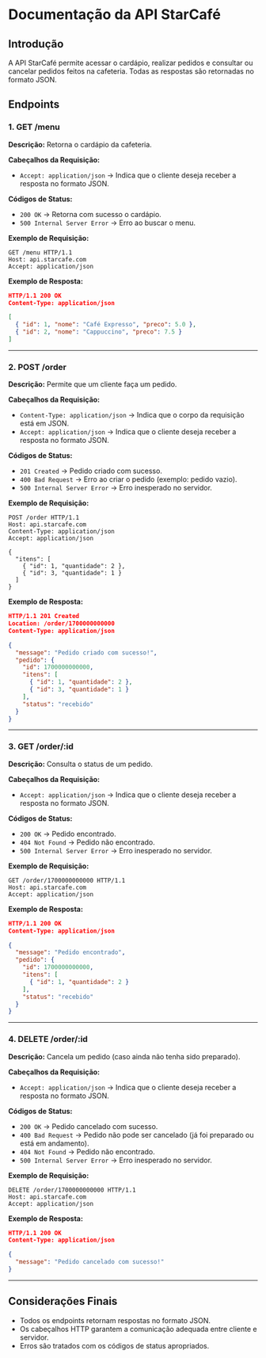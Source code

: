 # Documentação da API StarCafé

## Introdução
A API StarCafé permite acessar o cardápio, realizar pedidos e consultar ou cancelar pedidos feitos na cafeteria. Todas as respostas são retornadas no formato JSON.

## Endpoints

### 1. GET /menu
**Descrição:** Retorna o cardápio da cafeteria.

**Cabeçalhos da Requisição:**
- `Accept: application/json` → Indica que o cliente deseja receber a resposta no formato JSON.

**Códigos de Status:**
- `200 OK` → Retorna com sucesso o cardápio.
- `500 Internal Server Error` → Erro ao buscar o menu.

**Exemplo de Requisição:**
```http
GET /menu HTTP/1.1
Host: api.starcafe.com
Accept: application/json
```

**Exemplo de Resposta:**
```json
HTTP/1.1 200 OK
Content-Type: application/json

[
  { "id": 1, "nome": "Café Expresso", "preco": 5.0 },
  { "id": 2, "nome": "Cappuccino", "preco": 7.5 }
]
```

---

### 2. POST /order
**Descrição:** Permite que um cliente faça um pedido.

**Cabeçalhos da Requisição:**
- `Content-Type: application/json` → Indica que o corpo da requisição está em JSON.
- `Accept: application/json` → Indica que o cliente deseja receber a resposta no formato JSON.

**Códigos de Status:**
- `201 Created` → Pedido criado com sucesso.
- `400 Bad Request` → Erro ao criar o pedido (exemplo: pedido vazio).
- `500 Internal Server Error` → Erro inesperado no servidor.

**Exemplo de Requisição:**
```http
POST /order HTTP/1.1
Host: api.starcafe.com
Content-Type: application/json
Accept: application/json

{
  "itens": [
    { "id": 1, "quantidade": 2 },
    { "id": 3, "quantidade": 1 }
  ]
}
```

**Exemplo de Resposta:**
```json
HTTP/1.1 201 Created
Location: /order/1700000000000
Content-Type: application/json

{
  "message": "Pedido criado com sucesso!",
  "pedido": {
    "id": 1700000000000,
    "itens": [
      { "id": 1, "quantidade": 2 },
      { "id": 3, "quantidade": 1 }
    ],
    "status": "recebido"
  }
}
```

---

### 3. GET /order/:id
**Descrição:** Consulta o status de um pedido.

**Cabeçalhos da Requisição:**
- `Accept: application/json` → Indica que o cliente deseja receber a resposta no formato JSON.

**Códigos de Status:**
- `200 OK` → Pedido encontrado.
- `404 Not Found` → Pedido não encontrado.
- `500 Internal Server Error` → Erro inesperado no servidor.

**Exemplo de Requisição:**
```http
GET /order/1700000000000 HTTP/1.1
Host: api.starcafe.com
Accept: application/json
```

**Exemplo de Resposta:**
```json
HTTP/1.1 200 OK
Content-Type: application/json

{
  "message": "Pedido encontrado",
  "pedido": {
    "id": 1700000000000,
    "itens": [
      { "id": 1, "quantidade": 2 }
    ],
    "status": "recebido"
  }
}
```

---

### 4. DELETE /order/:id
**Descrição:** Cancela um pedido (caso ainda não tenha sido preparado).

**Cabeçalhos da Requisição:**
- `Accept: application/json` → Indica que o cliente deseja receber a resposta no formato JSON.

**Códigos de Status:**
- `200 OK` → Pedido cancelado com sucesso.
- `400 Bad Request` → Pedido não pode ser cancelado (já foi preparado ou está em andamento).
- `404 Not Found` → Pedido não encontrado.
- `500 Internal Server Error` → Erro inesperado no servidor.

**Exemplo de Requisição:**
```http
DELETE /order/1700000000000 HTTP/1.1
Host: api.starcafe.com
Accept: application/json
```

**Exemplo de Resposta:**
```json
HTTP/1.1 200 OK
Content-Type: application/json

{
  "message": "Pedido cancelado com sucesso!"
}
```

---

## Considerações Finais
- Todos os endpoints retornam respostas no formato JSON.
- Os cabeçalhos HTTP garantem a comunicação adequada entre cliente e servidor.
- Erros são tratados com os códigos de status apropriados.
```

